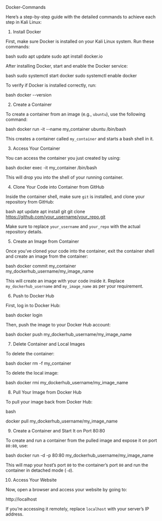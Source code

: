 Docker-Commands

Here’s a step-by-step guide with the detailed commands to achieve each step in Kali Linux:

1. Install Docker

First, make sure Docker is installed on your Kali Linux system. Run these commands:

bash
sudo apt update
sudo apt install docker.io

After installing Docker, start and enable the Docker service:

bash
sudo systemctl start docker
sudo systemctl enable docker


To verify if Docker is installed correctly, run:

bash
docker --version

2. Create a Container

To create a container from an image (e.g., `ubuntu`), use the following command:

bash
docker run -it --name my_container ubuntu /bin/bash


This creates a container called `my_container` and starts a bash shell in it.

3. Access Your Container

You can access the container you just created by using:

bash
docker exec -it my_container /bin/bash


This will drop you into the shell of your running container.

4. Clone Your Code into Container from GitHub

Inside the container shell, make sure `git` is installed, and clone your repository from GitHub:

bash
apt update
apt install git
git clone https://github.com/your_username/your_repo.git


Make sure to replace `your_username` and `your_repo` with the actual repository details.

5. Create an Image from Container

Once you’ve cloned your code into the container, exit the container shell and create an image from the container:

bash
docker commit my_container my_dockerhub_username/my_image_name


This will create an image with your code inside it. Replace `my_dockerhub_username` and `my_image_name` as per your requirement.

6. Push to Docker Hub

First, log in to Docker Hub:

bash
docker login

Then, push the image to your Docker Hub account:

bash
docker push my_dockerhub_username/my_image_name

7. Delete Container and Local Images

To delete the container:

bash
docker rm -f my_container


To delete the local image:

bash
docker rmi my_dockerhub_username/my_image_name

8. Pull Your Image from Docker Hub

To pull your image back from Docker Hub:

bash

docker pull my_dockerhub_username/my_image_name

9. Create a Container and Start It on Port 80:80

To create and run a container from the pulled image and expose it on port `80:80`, use:

bash
docker run -d -p 80:80 my_dockerhub_username/my_image_name

This will map your host’s port `80` to the container’s port `80` and run the container in detached mode (`-d`).

10. Access Your Website

Now, open a browser and access your website by going to:

http://localhost

If you’re accessing it remotely, replace `localhost` with your server’s IP address.
